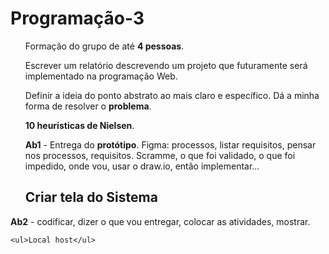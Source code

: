 # Programação-3
  <ul>Formação do grupo de até <b>4 pessoas</b>.</ul>
  <ul>Escrever um relatório descrevendo um projeto que futuramente será implementado na programação Web.</ul>
  <ul><il>Definir a ideia do ponto abstrato ao mais claro e específico. Dá a minha forma de resolver o <b>problema</b>. </ul>
  <ul><b>10 heurísticas de Nielsen</b>.</ul>
  <b><ul>Ab1</b> - Entrega do <b>protótipo</b>. Figma: processos, listar requisitos, pensar nos processos, requisitos. Scramme, o que foi validado, o que foi impedido, onde vou, usar o draw.io, então implementar... <h2>Criar tela do Sistema</h2></ul>
  <b>Ab2</b> - codificar, dizer o que vou entregar, colocar as atividades, mostrar.
    
    <ul>Local host</ul>
